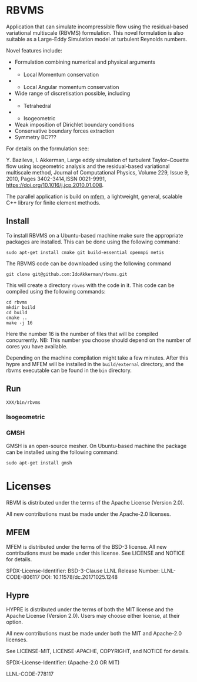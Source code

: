 # RBVMS

Application that can simulate incompressible flow
using the residual-based variational multiscale (RBVMS) formulation.
This novel formulation is also suitable as a Large-Eddy Simulation model at turbulent Reynolds numbers.

Novel features include:
* Formulation combining numerical and physical arguments
* * Local Momentum conservation
* * Local Angular momentum conservation
* Wide range of discretisation possible, including
* * Tetrahedral
* * Isogeometric
* Weak imposition of Dirichlet boundary conditions
* Conservative boundary forces extraction
* Symmetry BC???

For details on the formulation see:

Y. Bazilevs, I. Akkerman,
Large eddy simulation of turbulent Taylor–Couette flow using isogeometric analysis and the residual-based variational multiscale method,
Journal of Computational Physics,
Volume 229, Issue 9, 2010, Pages 3402-3414,ISSN 0021-9991,
https://doi.org/10.1016/j.jcp.2010.01.008.

The parallel application is build on [mfem](https://github.com/mfem/mfem), a
lightweight, general, scalable C++ library for finite element methods.

## Install

To install RBVMS on a Ubuntu-based machine make sure the appropriate packages are installed.
This can be done using the following command:

```
sudo apt-get install cmake git build-essential openmpi metis
```

The RBVMS code can be downloaded using the following command

```
git clone git@github.com:IdoAkkerman/rbvms.git
```

This will create a directory `rbvms` with the code in it. This code can be compiled using the following commands:

```
cd rbvms
mkdir build
cd build
cmake ..
make -j 16
```

Here the number 16 is the number of files that will be compiled concurrently.
NB: This number you choose should depend on the number of cores you have available.

Depending on the machine compilation might take a few minutes.
After this hypre and MFEM will be installed in the `build/external` directory, and
the rbvms executable can be found in the `bin` directory.


## Run

```
XXX/bin/rbvms
```

### Isogeometric




### GMSH

GMSH is an open-source mesher. On Ubuntu-based machine the package can be installed
using the following command:

```
sudo apt-get install gmsh
```

# Licenses

RBVM is distributed under the terms of the Apache License (Version 2.0). 

All new contributions must be made under the Apache-2.0 licenses.

## MFEM
MFEM is distributed under the terms of the BSD-3 license. All new contributions 
must be made under this license. See LICENSE and NOTICE for details.

SPDX-License-Identifier: BSD-3-Clause
LLNL Release Number: LLNL-CODE-806117
DOI: 10.11578/dc.20171025.1248

## Hypre
HYPRE is distributed under the terms of both the MIT license and the Apache License (Version 2.0). 
Users may choose either license, at their option.

All new contributions must be made under both the MIT and Apache-2.0 licenses.

See LICENSE-MIT, LICENSE-APACHE, COPYRIGHT, and NOTICE for details.

SPDX-License-Identifier: (Apache-2.0 OR MIT)

LLNL-CODE-778117

